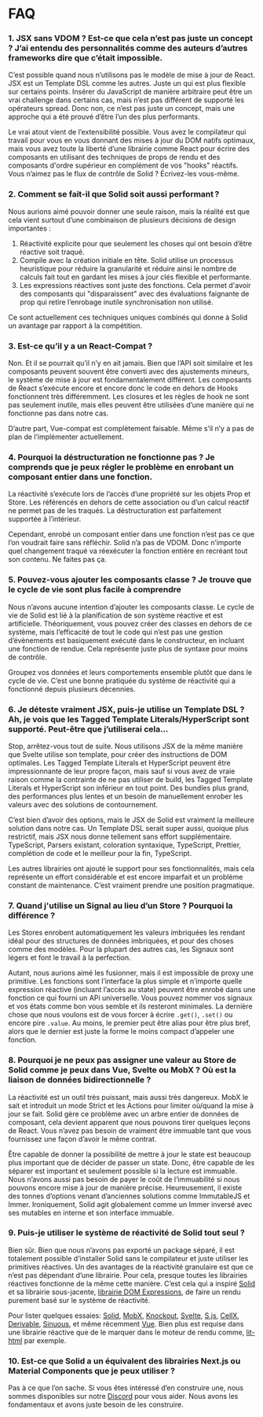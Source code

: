 # FAQ

### 1. JSX sans VDOM ? Est-ce que cela n’est pas juste un concept ? J’ai entendu des personnalités comme des auteurs d’autres frameworks dire que c’était impossible.

C’est possible quand nous n’utilisons pas le modèle de mise à jour de React. JSX est un Template DSL comme les autres. Juste un qui est plus flexible sur certains points. Insérer du JavaScript de manière arbitraire peut être un vrai challenge dans certains cas, mais n’est pas différent de supporté les opérateurs spread. Donc non, ce n’est pas juste un concept, mais une approche qui a été prouvé d’être l’un des plus performants.

Le vrai atout vient de l’extensibilité possible. Vous avez le compilateur qui travail pour vous en vous donnant des mises à jour du DOM natifs optimaux, mais vous avez toute la liberté d’une librairie comme React pour écrire des composants en utilisant des techniques de props de rendu et des composants d'ordre supérieur en complément de vos "hooks" réactifs. Vous n’aimez pas le flux de contrôle de Solid ? Écrivez-les vous-même.

### 2. Comment se fait-il que Solid soit aussi performant ?

Nous aurions aimé pouvoir donner une seule raison, mais la réalité est que cela vient surtout d’une combinaison de plusieurs décisions de design importantes :

1. Réactivité explicite pour que seulement les choses qui ont besoin d’être réactive soit traqué.
2. Compile avec la création initiale en tête. Solid utilise un processus heuristique pour réduire la granularité et réduire ainsi le nombre de calculs fait tout en gardant les mises à jour clés flexible et performante.
3. Les expressions réactives sont juste des fonctions. Cela permet d'avoir des composants qui "disparaissent" avec des évaluations faignante de prop qui retire l’enrobage inutile synchronisation non utilisé.

Ce sont actuellement ces techniques uniques combinés qui donne à Solid un avantage par rapport à la compétition.

### 3. Est-ce qu’il y a un React-Compat ?

Non. Et il se pourrait qu’il n’y en ait jamais. Bien que l’API soit similaire et les composants peuvent souvent être converti avec des ajustements mineurs, le système de mise à jour est fondamentalement différent. Les composants de React s’exécute encore et encore donc le code en dehors de Hooks fonctionnent très différemment. Les closures et les règles de hook ne sont pas seulement inutile, mais elles peuvent être utilisées d’une manière qui ne fonctionne pas dans notre cas.

D’autre part, Vue-compat est complètement faisable. Même s’il n’y a pas de plan de l’implémenter actuellement.

### 4. Pourquoi la déstructuration ne fonctionne pas ? Je comprends que je peux régler le problème en enrobant un composant entier dans une fonction.

La réactivité s’exécute lors de l’accès d’une propriété sur les objets Prop et Store. Les référencés en dehors de cette association ou d’un calcul réactif ne permet pas de les traqués. La déstructuration est parfaitement supportée à l’intérieur.

Cependant, enrobé un composant entier dans une fonction n’est pas ce que l’on voudrait faire sans réfléchir. Solid n’a pas de VDOM. Donc n’importe quel changement traqué va réexécuter la fonction entière en recréant tout son contenu. Ne faites pas ça.

### 5. Pouvez-vous ajouter les composants classe ? Je trouve que le cycle de vie sont plus facile à comprendre

Nous n’avons aucune intention d’ajouter les composants classe. Le cycle de vie de Solid est lié à la planification de son système réactive et est artificielle. Théoriquement, vous pouvez créer des classes en dehors de ce système, mais l’efficacité de tout le code qui n’est pas une gestion d’évènements est basiquement exécuté dans le constructeur, en incluant une fonction de rendue. Cela représente juste plus de syntaxe pour moins de contrôle.

Groupez vos données et leurs comportements ensemble plutôt que dans le cycle de vie. C’est une bonne pratiquée du système de réactivité qui a fonctionné depuis plusieurs décennies.

### 6. Je déteste vraiment JSX, puis-je utilise un Template DSL ? Ah, je vois que les Tagged Template Literals/HyperScript sont supporté. Peut-être que j’utiliserai cela...

Stop, arrêtez-vous tout de suite. Nous utilisons JSX de la même manière que Svelte utilise son template, pour créer des instructions de DOM optimales. Les Tagged Template Literals et HyperScript peuvent être impressionnante de leur propre façon, mais sauf si vous avez de vraie raison comme la contrainte de ne pas utiliser de build, les Tagged Template Literals et HyperScript son inférieur en tout point. Des bundles plus grand, des performances plus lentes et un besoin de manuellement enrober les valeurs avec des solutions de contournement.

C’est bien d’avoir des options, mais le JSX de Solid est vraiment la meilleure solution dans notre cas. Un Template DSL serait super aussi, quoique plus restrictif, mais JSX nous donne tellement sans effort supplémentaire. TypeScript, Parsers existant, coloration syntaxique, TypeScript, Prettier, complétion de code et le meilleur pour la fin, TypeScript.

Les autres librairies ont ajouté le support pour ses fonctionnalités, mais cela représente un effort considérable et est encore imparfait et un problème constant de maintenance. C’est vraiment prendre une position pragmatique.

### 7. Quand j'utilise un Signal au lieu d’un Store ? Pourquoi la différence ?

Les Stores enrobent automatiquement les valeurs imbriquées les rendant idéal pour des structures de données imbriquées, et pour des choses comme des modèles. Pour la plupart des autres cas, les Signaux sont légers et font le travail à la perfection.

Autant, nous aurions aimé les fusionner, mais il est impossible de proxy une primitive. Les fonctions sont l’interface la plus simple et n’importe quelle expression réactive (incluant l’accès au state) peuvent être enrobé dans une fonction ce qui fourni un APi universelle. Vous pouvez nommer vos signaux et vos états comme bon vous semble et ils resteront minimales. La dernière chose que nous voulons est de vous forcer à écrire `.get()`, `.set()` ou encore pire `.value`. Au moins, le premier peut être alias pour être plus bref, alors que le dernier est juste la forme le moins compact d’appeler une fonction.

### 8. Pourquoi je ne peux pas assigner une valeur au Store de Solid comme je peux dans Vue, Svelte ou MobX ? Où est la liaison de données bidirectionnelle ?

La réactivité est un outil très puissant, mais aussi très dangereux. MobX le sait et introduit un mode Strict et les Actions pour limiter où/quand la mise à jour se fait. Solid gère ce problème avec un arbre entier de données de composant, cela devient apparent que nous pouvons tirer quelques leçons de React. Vous n’avez pas besoin de vraiment être immuable tant que vous fournissez une façon d’avoir le même contrat.

Être capable de donner la possibilité de mettre à jour le state est beaucoup plus important que de décider de passer un state. Donc, être capable de les séparer est important et seulement possible si la lecture est immuable. Nous n’avons aussi pas besoin de payer le coût de l’immuabilité si nous pouvons encore mise à jour de manière précise. Heureusement, il existe des tonnes d’options venant d’anciennes solutions comme ImmutableJS et Immer. Ironiquement, Solid agit globalement comme un Immer inversé avec ses mutables en interne et son interface immuable.

### 9. Puis-je utiliser le système de réactivité de Solid tout seul ?

Bien sûr. Bien que nous n’avons pas exporté un package séparé, il est totalement possible d’installer Solid sans le compilateur et juste utiliser les primitives réactives. Un des avantages de la réactivité granulaire est que ce n’est pas dépendant d’une librairie. Pour cela, presque toutes les librairies réactives fonctionne de la même cette manière. C’est cela qui a inspiré [Solid](https://github.com/solidjs/solid) et sa librairie sous-jacente, [librairie DOM Expressions](https://github.com/ryansolid/dom-expressions), de faire un rendu purement basé sur le système de réactivité.

Pour lister quelques essaies: [Solid](https://github.com/solidjs/solid), [MobX](https://github.com/mobxjs/mobx), [Knockout](https://github.com/knockout/knockout), [Svelte](https://github.com/sveltejs/svelte), [S.js](https://github.com/adamhaile/S), [CellX](https://github.com/Riim/cellx), [Derivable](https://github.com/ds300/derivablejs), [Sinuous](https://github.com/luwes/sinuous), et même récemment [Vue](https://github.com/vuejs/vue). Bien plus est requise dans une librairie réactive que de le marquer dans le moteur de rendu comme, [lit-html](https://github.com/Polymer/lit-html) par exemple.

### 10. Est-ce que Solid a un équivalent des librairies Next.js ou Material Components que je peux utiliser ?

Pas à ce que l’on sache. Si vous êtes intéressé d’en construire une, nous sommes disponibles sur notre [Discord](https://discord.com/invite/solidjs) pour vous aider. Nous avons les fondamentaux et avons juste besoin de les construire.
